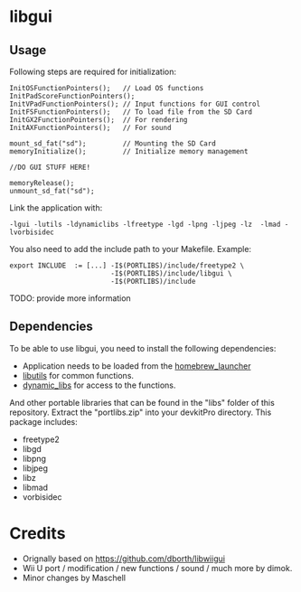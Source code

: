 # libgui


## Usage
Following steps are required for initialization:
```
InitOSFunctionPointers();   // Load OS functions
InitPadScoreFunctionPointers();
InitVPadFunctionPointers(); // Input functions for GUI control
InitFSFunctionPointers();   // To load file from the SD Card
InitGX2FunctionPointers();  // For rendering
InitAXFunctionPointers();   // For sound

mount_sd_fat("sd");			// Mounting the SD Card
memoryInitialize();			// Initialize memory management

//DO GUI STUFF HERE!

memoryRelease();
unmount_sd_fat("sd");
```

Link the application with:
```
-lgui -lutils -ldynamiclibs -lfreetype -lgd -lpng -ljpeg -lz  -lmad -lvorbisidec
```

You also need to add the include path to your Makefile. Example:

```
export INCLUDE	:= [...] -I$(PORTLIBS)/include/freetype2 \
						 -I$(PORTLIBS)/include/libgui \
						 -I$(PORTLIBS)/include
```

TODO: provide more information

## Dependencies
To be able to use libgui, you need to install the following dependencies:

- Application needs to be loaded from the [homebrew_launcher](https://github.com/dimok789/homebrew_launcher)
- [libutils](https://github.com/Maschell/libutils) for common functions.
- [dynamic_libs](https://github.com/Maschell/dynamic_libs/tree/lib) for access to the functions.

And other portable libraries that can be found in the "libs" folder of this repository. Extract the "portlibs.zip" into your devkitPro directory.
This package includes:

- freetype2 
- libgd 
- libpng 
- libjpeg 
- libz  
- libmad 
- vorbisidec

# Credits
- Orignally based on https://github.com/dborth/libwiigui
- Wii U port / modification / new functions / sound / much more by dimok.
- Minor changes by Maschell